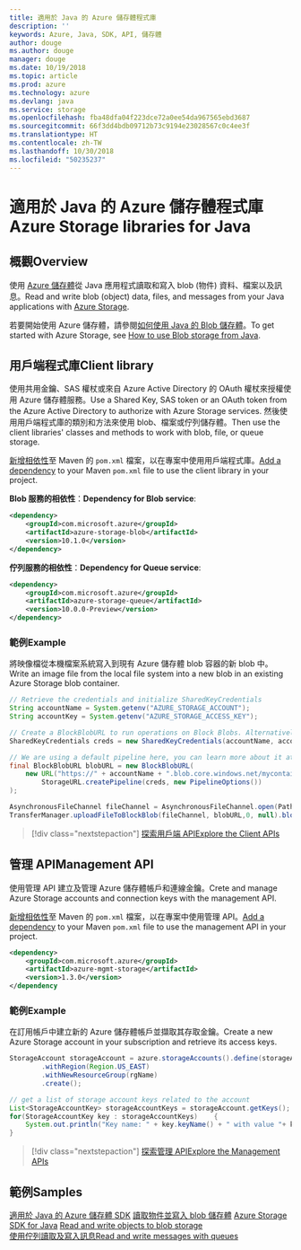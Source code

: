 ```yaml
---
title: 適用於 Java 的 Azure 儲存體程式庫
description: ''
keywords: Azure, Java, SDK, API, 儲存體
author: douge
ms.author: douge
manager: douge
ms.date: 10/19/2018
ms.topic: article
ms.prod: azure
ms.technology: azure
ms.devlang: java
ms.service: storage
ms.openlocfilehash: fba48dfa04f223dce72a0ee54da967565ebd3687
ms.sourcegitcommit: 66f3dd4bdb09712b73c9194e23028567c0c4ee3f
ms.translationtype: HT
ms.contentlocale: zh-TW
ms.lasthandoff: 10/30/2018
ms.locfileid: "50235237"
---
```

# <a name="azure-storage-libraries-for-java"></a><span data-ttu-id="6bade-103">適用於 Java 的 Azure 儲存體程式庫</span><span class="sxs-lookup"><span data-stu-id="6bade-103">Azure Storage libraries for Java</span></span>

## <a name="overview"></a><span data-ttu-id="6bade-104">概觀</span><span class="sxs-lookup"><span data-stu-id="6bade-104">Overview</span></span>

<span data-ttu-id="6bade-105">使用 [Azure 儲存體](/azure/storage/storage-introduction)從 Java 應用程式讀取和寫入 blob (物件) 資料、檔案以及訊息。</span><span class="sxs-lookup"><span data-stu-id="6bade-105">Read and write blob (object) data, files, and messages from your Java applications with [Azure Storage](/azure/storage/storage-introduction).</span></span>

<span data-ttu-id="6bade-106">若要開始使用 Azure 儲存體，請參閱[如何使用 Java 的 Blob 儲存體](/azure/storage/blobs/storage-quickstart-blobs-java-v10)。</span><span class="sxs-lookup"><span data-stu-id="6bade-106">To get started with Azure Storage, see [How to use Blob storage from Java](/azure/storage/blobs/storage-quickstart-blobs-java-v10).</span></span>

## <a name="client-library"></a><span data-ttu-id="6bade-107">用戶端程式庫</span><span class="sxs-lookup"><span data-stu-id="6bade-107">Client library</span></span>

<span data-ttu-id="6bade-108">使用共用金鑰、SAS 權杖或來自 Azure Active Directory 的 OAuth 權杖來授權使用 Azure 儲存體服務。</span><span class="sxs-lookup"><span data-stu-id="6bade-108">Use a Shared Key, SAS token or an OAuth token from the Azure Active Directory to authorize with Azure Storage services.</span></span> <span data-ttu-id="6bade-109">然後使用用戶端程式庫的類別和方法來使用 blob、檔案或佇列儲存體。</span><span class="sxs-lookup"><span data-stu-id="6bade-109">Then use the client libraries' classes and methods to work with blob, file, or queue storage.</span></span> 

<span data-ttu-id="6bade-110">[新增相依性](https://maven.apache.org/guides/getting-started/index.html#How_do_I_use_external_dependencies)至 Maven 的 `pom.xml` 檔案，以在專案中使用用戶端程式庫。</span><span class="sxs-lookup"><span data-stu-id="6bade-110">[Add a dependency](https://maven.apache.org/guides/getting-started/index.html#How_do_I_use_external_dependencies) to your Maven `pom.xml` file to use the client library in your project.</span></span>   

<span data-ttu-id="6bade-111">**Blob 服務的相依性**：</span><span class="sxs-lookup"><span data-stu-id="6bade-111">**Dependency for Blob service**:</span></span>
```XML
<dependency>
    <groupId>com.microsoft.azure</groupId>
    <artifactId>azure-storage-blob</artifactId>
    <version>10.1.0</version>
</dependency>
```

<span data-ttu-id="6bade-112">**佇列服務的相依性**：</span><span class="sxs-lookup"><span data-stu-id="6bade-112">**Dependency for Queue service**:</span></span>
```XML
<dependency>
    <groupId>com.microsoft.azure</groupId>
    <artifactId>azure-storage-queue</artifactId>
    <version>10.0.0-Preview</version>
</dependency>
```


### <a name="example"></a><span data-ttu-id="6bade-113">範例</span><span class="sxs-lookup"><span data-stu-id="6bade-113">Example</span></span>

<span data-ttu-id="6bade-114">將映像檔從本機檔案系統寫入到現有 Azure 儲存體 blob 容器的新 blob 中。</span><span class="sxs-lookup"><span data-stu-id="6bade-114">Write an image file from the local file system into a new blob in an existing Azure Storage blob container.</span></span>


```java
// Retrieve the credentials and initialize SharedKeyCredentials
String accountName = System.getenv("AZURE_STORAGE_ACCOUNT");
String accountKey = System.getenv("AZURE_STORAGE_ACCESS_KEY");

// Create a BlockBlobURL to run operations on Block Blobs. Alternatively create a ServiceURL, or ContainerURL for operations on Blob service, and Blob containers
SharedKeyCredentials creds = new SharedKeyCredentials(accountName, accountKey);

// We are using a default pipeline here, you can learn more about it at https://github.com/Azure/azure-storage-java/wiki/Azure-Storage-Java-V10-Overview
final BlockBlobURL blobURL = new BlockBlobURL(
    new URL("https://" + accountName + ".blob.core.windows.net/mycontainer/myimage.jpg"), 
        StorageURL.createPipeline(creds, new PipelineOptions())
);

AsynchronousFileChannel fileChannel = AsynchronousFileChannel.open(Paths.get("myimage.jpg"));
TransferManager.uploadFileToBlockBlob(fileChannel, blobURL,0, null).blockingGet();
```

> [!div class="nextstepaction"]
> [<span data-ttu-id="6bade-115">探索用戶端 API</span><span class="sxs-lookup"><span data-stu-id="6bade-115">Explore the Client APIs</span></span>](/java/api/overview/azure/storage/client)

## <a name="management-api"></a><span data-ttu-id="6bade-116">管理 API</span><span class="sxs-lookup"><span data-stu-id="6bade-116">Management API</span></span>

<span data-ttu-id="6bade-117">使用管理 API 建立及管理 Azure 儲存體帳戶和連線金鑰。</span><span class="sxs-lookup"><span data-stu-id="6bade-117">Crete and manage Azure Storage accounts and connection keys with the management API.</span></span>

<span data-ttu-id="6bade-118">[新增相依性](https://maven.apache.org/guides/getting-started/index.html#How_do_I_use_external_dependencies)至 Maven 的 `pom.xml` 檔案，以在專案中使用管理 API。</span><span class="sxs-lookup"><span data-stu-id="6bade-118">[Add a dependency](https://maven.apache.org/guides/getting-started/index.html#How_do_I_use_external_dependencies) to your Maven `pom.xml` file to use the management API in your project.</span></span>  

```XML
<dependency>
    <groupId>com.microsoft.azure</groupId>
    <artifactId>azure-mgmt-storage</artifactId>
    <version>1.3.0</version>
</dependency
```   

### <a name="example"></a><span data-ttu-id="6bade-119">範例</span><span class="sxs-lookup"><span data-stu-id="6bade-119">Example</span></span>

<span data-ttu-id="6bade-120">在訂用帳戶中建立新的 Azure 儲存體帳戶並擷取其存取金鑰。</span><span class="sxs-lookup"><span data-stu-id="6bade-120">Create a new Azure Storage account in your subscription and retrieve its access keys.</span></span>

```java
StorageAccount storageAccount = azure.storageAccounts().define(storageAccountName)
        .withRegion(Region.US_EAST)
        .withNewResourceGroup(rgName)
        .create();

// get a list of storage account keys related to the account
List<StorageAccountKey> storageAccountKeys = storageAccount.getKeys();
for(StorageAccountKey key : storageAccountKeys)    {
    System.out.println("Key name: " + key.keyName() + " with value "+ key.value());
}
```

> [!div class="nextstepaction"]
> [<span data-ttu-id="6bade-121">探索管理 API</span><span class="sxs-lookup"><span data-stu-id="6bade-121">Explore the Management APIs</span></span>](/java/api/overview/azure/storage/management)


## <a name="samples"></a><span data-ttu-id="6bade-122">範例</span><span class="sxs-lookup"><span data-stu-id="6bade-122">Samples</span></span>

<span data-ttu-id="6bade-123">[適用於 Java 的 Azure 儲存體 SDK](https://github.com/azure/azure-storage-java)
[讀取物件並寫入 blob 儲存體](https://github.com/Azure-Samples/storage-blobs-java-v10-quickstart) </span><span class="sxs-lookup"><span data-stu-id="6bade-123">[Azure Storage SDK for Java](https://github.com/azure/azure-storage-java)
[Read and write objects to blob storage](https://github.com/Azure-Samples/storage-blobs-java-v10-quickstart) </span></span>  
[<span data-ttu-id="6bade-124">使用佇列讀取及寫入訊息</span><span class="sxs-lookup"><span data-stu-id="6bade-124">Read and write messages with queues</span></span>](https://github.com/Azure-Samples/storage-queue-java-getting-started)   
